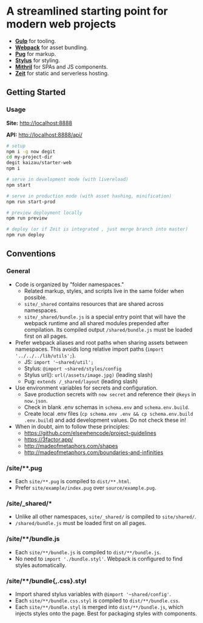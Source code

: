 # A streamlined starting point for modern web projects

- [**Gulp**](https://gulpjs.com/docs/en/api/concepts) for tooling.
- [**Webpack**](https://webpack.js.org/concepts) for asset bundling.
- [**Pug**](https://pugjs.org/) for markup.
- [**Stylus**](http://stylus-lang.com/) for styling.
- [**Mithril**](https://mithril.js.org/api.html) for SPAs and JS components.
- [**Zeit**](https://zeit.co/docs/) for static and serverless hosting.

## Getting Started

### Usage

**Site:** <http://localhost:8888>

**API:** <http://localhost:8888/api/>

```sh
# setup
npm i -g now degit
cd my-project-dir
degit kaizau/starter-web
npm i

# serve in development mode (with livereload)
npm start

# serve in production mode (with asset hashing, minification)
npm run start-prod

# preview deployment locally
npm run preview

# deploy (or if Zeit is integrated , just merge branch into master)
npm run deploy
```

## Conventions

### General

- Code is organized by "folder namespaces."
  - Related markup, styles, and scripts live in the same folder when possible.
  - `site/_shared` contains resources that are shared across namespaces.
  - `site/_shared/bundle.js` is a special entry point that will have the
    webpack runtime and all shared modules prepended after compilation. Its
    compiled output `/shared/bundle.js` must be loaded first on all pages.
- Prefer webpack aliases and root paths when sharing assets between namespaces.
  This avoids long relative import paths (`import '../../../lib/utils';`).
  - JS: `import '~shared/util';`
  - Stylus: `@import ~shared/styles/config`
  - Stylus url(): `url(/assets/image.jpg)` (leading slash)
  - Pug: `extends /_shared/layout` (leading slash)
- Use environment variables for secrets and configuration.
  - Save production secrets with `now secret` and reference their `@keys` in
    `now.json`.
  - Check in blank .env schemas in `schema.env` and `schema.env.build`.
  - Create local .env files (`cp schema.env .env && cp schema.env.build
    .env.build`) and add development values. Do not check these in!
- When in doubt, aim to follow these principles:
  - https://github.com/elsewhencode/project-guidelines
  - https://3factor.app/
  - http://madeofmetaphors.com/shapes
  - http://madeofmetaphors.com/boundaries-and-infinities

### /site/**.pug

- Each `site/**.pug` is compiled to `dist/**.html`.
- Prefer `site/example/index.pug` over `source/example.pug`.

### /site/_shared/*

- Unlike all other namespaces, `site/_shared/` is compiled to `site/shared/`.
- `/shared/bundle.js` must be loaded first on all pages.

### /site/**/bundle.js

- Each `site/**/bundle.js` is compiled to `dist/**/bundle.js`.
- No need to `import './bundle.styl'`. Webpack is configured to find styles
  automatically.

### /site/**/bundle{,.css}.styl

- Import shared stylus variables with `@import '~shared/config'`.
- Each `site/**/bundle.css.styl` is compiled to `dist/**/bundle.css`.
- Each `site/**/bundle.styl` is merged into `dist/**/bundle.js`, which injects
  styles onto the page. Best for packaging styles with components.
